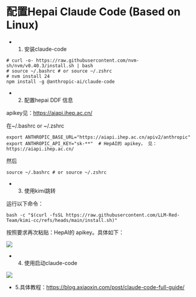 配置Hepai Claude Code (Based on Linux)
===

- 1. 安装claude-code

```shell
# curl -o- https://raw.githubusercontent.com/nvm-sh/nvm/v0.40.3/install.sh | bash
# source ~/.bashrc # or source ~/.zshrc
# nvm install 24
npm install -g @anthropic-ai/claude-code
```

- 2. 配置hepai DDF 信息

apikey见：https://aiapi.ihep.ac.cn/

在~/.bashrc or ~/.zshrc

```shell
export ANTHROPIC_BASE_URL="https://aiapi.ihep.ac.cn/apiv2/anthropic"
export ANTHROPIC_API_KEY="sk-**"  # HepAI的 apikey， 见：https://aiapi.ihep.ac.cn/
```
然后
```shell
source ~/.bashrc # or source ~/.zshrc
```

- 3. 使用kimi跳转

运行以下命令：

```shell
bash -c "$(curl -fsSL https://raw.githubusercontent.com/LLM-Red-Team/kimi-cc/refs/heads/main/install.sh)"
```

按照要求再次粘贴：HepAI的 apikey。具体如下：

![](https://note.ihep.ac.cn/uploads/b4574e86-086a-49a3-a5e0-a7c4c422aa0d.png)


- 4. 使用启动claude-code

![](https://note.ihep.ac.cn/uploads/9221706d-7f6f-4da1-a738-0bd1ccc36e12.png)



- 5.具体教程：https://blog.axiaoxin.com/post/claude-code-full-guide/

